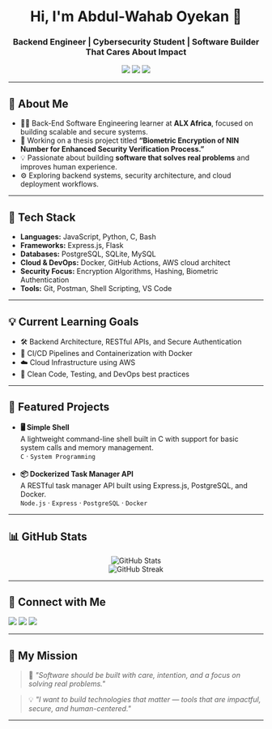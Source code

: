 <!-- README.md Start -->

<h1 align="center">Hi, I'm Abdul-Wahab Oyekan 👋</h1>
<h3 align="center">Backend Engineer | Cybersecurity Student | Software Builder That Cares About Impact</h3>

<p align="center">
  <img src="https://img.shields.io/badge/Back-End%20Engineer-ALX-blue" />
  <img src="https://img.shields.io/badge/Cybersecurity-NDA%20Final%20Year-critical" />
  <img src="https://img.shields.io/badge/Cloud%20Computing-Enthusiast-important" />
</p>

---

## 🚀 About Me

<ul>
  <li>👨‍💻 Back-End Software Engineering learner at <strong>ALX Africa</strong>, focused on building scalable and secure systems.</li>
  <li>🔐 Working on a thesis project titled <strong>“Biometric Encryption of NIN Number for Enhanced Security Verification Process.”</strong></li>
  <li>💡 Passionate about building <strong>software that solves real problems</strong> and improves human experience.</li>
  <li>⚙️ Exploring backend systems, security architecture, and cloud deployment workflows.</li>
</ul>

---

## 🧰 Tech Stack

<ul>
  <li><strong>Languages:</strong> JavaScript, Python, C, Bash</li>
  <li><strong>Frameworks:</strong> Express.js, Flask</li>
  <li><strong>Databases:</strong> PostgreSQL, SQLite, MySQL</li>
  <li><strong>Cloud & DevOps:</strong> Docker, GitHub Actions, AWS cloud architect </li>
  <li><strong>Security Focus:</strong> Encryption Algorithms, Hashing, Biometric Authentication</li>
  <li><strong>Tools:</strong> Git, Postman, Shell Scripting, VS Code</li>
</ul>

---

## 💡 Current Learning Goals

<ul>
  <li>🛠️ Backend Architecture, RESTful APIs, and Secure Authentication</li>
  <li>🔧 CI/CD Pipelines and Containerization with Docker</li>
  <li>☁️ Cloud Infrastructure using AWS</li>
  <li>🧠 Clean Code, Testing, and DevOps best practices</li>
</ul>

---

## 📌 Featured Projects

<ul>
  <li>
    <strong>🖥️ Simple Shell</strong><br/>
    A lightweight command-line shell built in C with support for basic system calls and memory management.<br/>
    <code>C</code> · <code>System Programming</code>
  </li><br/>
  <li>
    <strong>📦 Dockerized Task Manager API</strong><br/>
    A RESTful task manager API built using Express.js, PostgreSQL, and Docker.<br/>
    <code>Node.js</code> · <code>Express</code> · <code>PostgreSQL</code> · <code>Docker</code>
  </li>
</ul>

---

## 📊 GitHub Stats

<p align="center">
  <img src="https://github-readme-stats.vercel.app/api?username=yourusername&show_icons=true&theme=default" alt="GitHub Stats" />
  <br/>
  <img src="https://github-readme-streak-stats.herokuapp.com/?user=yourusername" alt="GitHub Streak" />
</p>

---

## 🤝 Connect with Me

<p>
  <a href="mailto:youremail@example.com"><img src="https://img.shields.io/badge/Email-Me-informational?style=flat-square" /></a>
  <a href="https://www.linkedin.com/in/yourlinkedin"><img src="https://img.shields.io/badge/LinkedIn-Connect-blue?style=flat-square" /></a>
  <a href="https://twitter.com/yourhandle"><img src="https://img.shields.io/badge/Twitter-Follow-lightblue?style=flat-square" /></a>
</p>

---

## 🧭 My Mission

> 🌱 *"Software should be built with care, intention, and a focus on solving real problems."*

> 💡 *"I want to build technologies that matter — tools that are impactful, secure, and human-centered."*

---

<!-- README.md End -->
